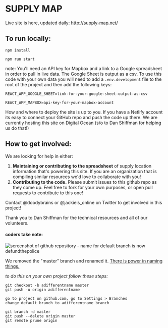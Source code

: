 # SUPPLY MAP

Live site is here, updated daily: http://supply-map.net/

## To run locally:

`npm install`

`npm run start`

note: You'll need an API key for Mapbox and a link to a Google spreadsheet in order to pull in live data. The Google Sheet is output as a csv. To use this code with your own data you will need to add a `.env.development` file to the root of the project and then add the following keys:

```
REACT_APP_GOOGLE_SHEET=link-for-your-google-sheet-output-as-csv

REACT_APP_MAPBOX=api-key-for-your-mapbox-account
```

How and where to deploy the site is up to you. If you have a Netlify account its easy to connect your GitHub repo and push the code up there. We are currently hosting this site on Digital Ocean (s/o to Dan Shiffman for helping us do that!)

## How to get involved:

We are looking for help in either:
1. __Maintaining or contributing to the spreadsheet__ of supply location information that's powering this site. If you are an organization that is compiling similar resources we'd love to collaborate with you!
2. __Contributing to the code.__ Please submit issues to this github repo as they come up. Feel free to fork for your own purposes, or open pull requests to contribute to this one!

Contact @doodybrains or @jackieis_online on Twitter to get involved in this project!

Thank you to Dan Shiffman for the technical resources and all of our volunteers.


#### coders take note:

![screenshot of github repository - name for default branch is now defundthepolice](https://d2w9rnfcy7mm78.cloudfront.net/7575385/large_a00594f9ebd1e4b8155733b3f65a278c.png?1591545691?bc=0)

We removed the "master" branch and renamed it. [There is power in naming things.](https://listen.datasociety.net/episodes/race-after-technology/transcript)

*to do this on your own project follow these steps:*

```
git checkout -b adifferentname master 
git push -u origin adifferentname       

go to project on github.com, go to Settings > Branches 
change default branch to adifferentname branch

git branch -d master            
git push --delete origin master  
git remote prune origin        
```
